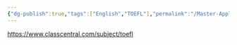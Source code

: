 ```yaml
---
{"dg-publish":true,"tags":["English","TOEFL"],"permalink":"/Master-Application/TOEFL/","dgPassFrontmatter":true,"created":"2023-04-22T14:42:08.914+08:00","updated":"2023-04-23T00:05:20.407+08:00"}
---
```



https://www.classcentral.com/subject/toefl
